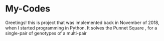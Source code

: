 # My-Codes
Greetings! this is project that was implemented back in November of 2018, when I started programming in Python. 
It solves the Punnet Square , for a single-pair of  genotypes of a multi-pair 
